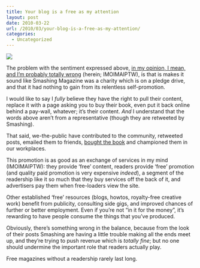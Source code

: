 ```yaml
---
title: Your blog is a free as my attention
layout: post
date: 2010-03-22
url: /2010/03/your-blog-is-a-free-as-my-attention/
categories:
  - Uncategorized
---
```

![][1]

The problem with the sentiment expressed above, [in my opinion, I mean, and I&rsquo;m probably totally wrong][2] (herein; IMOIMAIPTW), is that is makes it sound like Smashing Magazine was a charity which is on a pledge drive, and that it had nothing to gain from its relentless self-promotion.

I would like to say I _fully_ believe they have the right to pull their content, replace it with a page asking you to buy their book, even put it back online behind a pay-wall, whatever; it&rsquo;s their content. _And_ I understand that the words above aren&rsquo;t from a representative (though they are retweeted by Smashing).

That said, we-the-public have contributed to the community, retweeted posts, emailed them to friends, [bought the book][3] and championed them in our workplaces.

This promotion is as good as an exchange of services in my mind (IMOIMAIPTW): they provide &lsquo;free&rsquo; content, readers provide &lsquo;free&rsquo; promotion (and quality paid promotion is very expensive _indeed_), a segment of the readership like it so much that they buy services off the back of it, and advertisers pay them when free-loaders view the site.

Other established &lsquo;free&rsquo; resources (blogs, howtos, royalty-free creative work) benefit from publicity, consulting side gigs, and improved chances of further or better employment. Even if you&rsquo;re not &ldquo;in it for the money&rdquo;, it&rsquo;s rewarding to have people consume the things that you&rsquo;ve produced.

Obviously, there&rsquo;s something wrong in the balance, because from the look of their posts Smashing are having a little trouble making all the ends meet up, and they&rsquo;re trying to push revenue which is _totally fine_; but no one should undermine the important role that readers actually play.

Free magazines without a readership rarely last long.

 [1]: https://25.media.tumblr.com/tumblr_kzpdgtNqLT1qb414io1_500.png
 [2]: http://www.qwantz.com/index.php?comic=1650
 [3]: http://www.smashingmagazine.com/2009/12/03/smashing-book-its-out-now/


